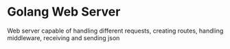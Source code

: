 # Golang Web Server
Web server capable of handling different requests, creating routes, handling middleware, receiving and sending json
